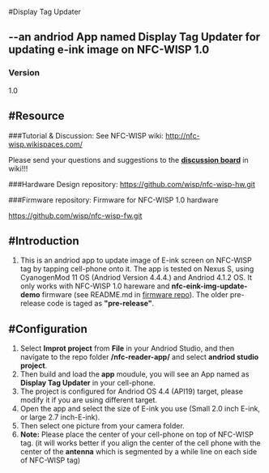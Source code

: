 #Display Tag Updater 

--an andriod App named **Display Tag Updater** for updating e-ink image on NFC-WISP 1.0
---
### Version
1.0


#Resource
---
###Tutorial & Discussion: 
See NFC-WISP wiki: http://nfc-wisp.wikispaces.com/

Please send your questions and suggestions to the [**discussion board**](http://nfc-wisp.wikispaces.com/wiki/messages) in wiki!!!	    

###Hardware Design repository:
https://github.com/wisp/nfc-wisp-hw.git

###Firmware repository:
Firmware for NFC-WISP 1.0 hardware 

https://github.com/wisp/nfc-wisp-fw.git		

#Introduction
---
1. This is an andriod app to update image of E-ink screen on NFC-WISP tag by tapping cell-phone onto it.
The app is tested on Nexus S, using CyanogenMod 11 OS (Andriod Version 4.4.4.) and Andriod 4.1.2 OS. It only works with NFC-WISP 1.0 hareware and **nfc-eink-img-update-demo** firmware (see README.md in [firmware repo](https://github.com/wisp/nfc-wisp-fw.git)). 
The older pre-release code is taged as **"pre-release"**.


#Configuration
---
1. Select **Improt project** from **File** in your Andriod Studio, and then navigate to the repo folder **/nfc-reader-app/** and select **andriod studio project**.
2. Then build and load the **app** moudule, you will see an App named as **Display Tag Updater** in your cell-phone. 
3. The project is configured for Andriod OS 4.4 (API19) target, please modify it if you are using different target.
4. Open the app and select the size of E-ink you use (Small 2.0 inch E-ink, or large 2.7 inch-E-ink).
5. Then select one picture from your camera folder.
6. **Note:** Please place the center of your cell-phone on top of NFC-WISP tag. (it will works better if you align the center of the cell phone with the center of the **antenna** which is segmented by a while line on each side of NFC-WISP tag)

